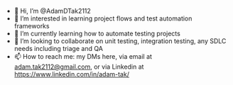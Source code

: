 - 👋 Hi, I’m @AdamDTak2112
- 👀 I’m interested in learning project flows and test automation frameworks
- 🌱 I’m currently learning how to automate testing projects
- 💞️ I’m looking to collaborate on unit testing, integration testing, any SDLC needs including triage and QA
- 📫 How to reach me: my DMs here, via email at adam.tak2112@gmail.com, or via Linkedin at https://www.linkedin.com/in/adam-tak/

<!---
AdamDTak2112/AdamDTak2112 is a ✨ special ✨ repository because its `README.md` (this file) appears on your GitHub profile.
You can click the Preview link to take a look at your changes.
--->
